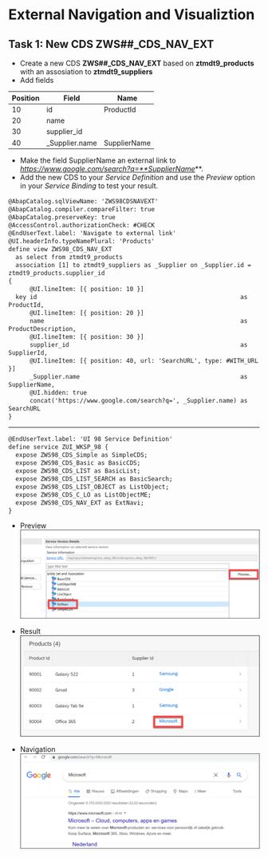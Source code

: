 # External Navigation and Visualiztion

## Task 1: New CDS **ZWS##_CDS_NAV_EXT**

* Create a new CDS **ZWS##_CDS_NAV_EXT** based on **ztmdt9_products** with an assosiation to **ztmdt9_suppliers**
* Add fields

| Position | Field | Name |
| - | - | - |
| 10 | id | ProductId |
| 20 | name |
| 30 | supplier_id |
| 40 | _Supplier.name | SupplierName |

* Make the field SupplierName an external link to *https://www.google.com/search?q=**SupplierName***.
* Add the new CDS to your *Service Definition* and use the *Preview* option in your *Service Binding* to test your result.

```ABAP CDS
@AbapCatalog.sqlViewName: 'ZWS98CDSNAVEXT'
@AbapCatalog.compiler.compareFilter: true
@AbapCatalog.preserveKey: true
@AccessControl.authorizationCheck: #CHECK
@EndUserText.label: 'Navigate to external link'
@UI.headerInfo.typeNamePlural: 'Products'
define view ZWS98_CDS_NAV_EXT
  as select from ztmdt9_products
  association [1] to ztmdt9_suppliers as _Supplier on _Supplier.id = ztmdt9_products.supplier_id
{
      @UI.lineItem: [{ position: 10 }]
  key id                                                         as ProductId,
      @UI.lineItem: [{ position: 20 }]
      name                                                       as ProductDescription,
      @UI.lineItem: [{ position: 30 }]
      supplier_id                                                as SupplierId,
      @UI.lineItem: [{ position: 40, url: 'SearchURL', type: #WITH_URL }]
      _Supplier.name                                             as SupplierName,
      @UI.hidden: true
      concat('https://www.google.com/search?q=', _Supplier.name) as SearchURL
}
```

---

```ABAP
@EndUserText.label: 'UI 98 Service Definition'
define service ZUI_WKSP_98 {
  expose ZWS98_CDS_Simple as SimpleCDS;
  expose ZWS98_CDS_Basic as BasicCDS;
  expose ZWS98_CDS_LIST as BasicList;
  expose ZWS98_CDS_LIST_SEARCH as BasicSearch;
  expose ZWS98_CDS_LIST_OBJECT as ListObject;
  expose ZWS98_CDS_C_LO as ListObjectME;
  expose ZWS98_CDS_NAV_EXT as ExtNavi;
}
```

* Preview![Preview](../../Images/084.png)

* Result![Result](../../Images/082.png)
* Navigation![Navigation](../../Images/083.png)

